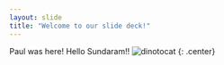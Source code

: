 ```yaml
---
layout: slide
title: "Welcome to our slide deck!"
---
```


Paul was here!
Hello Sundaram!!
![dinotocat](https://octodex.github.com/images/dinotocat.png)
{: .center}
